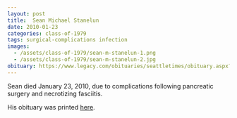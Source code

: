 ```yaml
---
layout: post
title:  Sean Michael Stanelun
date: 2010-01-23
categories: class-of-1979
tags: surgical-complications infection
images:
  - /assets/class-of-1979/sean-m-stanelun-1.png
  - /assets/class-of-1979/sean-m-stanelun-2.jpg
obituary: https://www.legacy.com/obituaries/seattletimes/obituary.aspx?n=sean-michael-stanelun&pid=139433699
---
```

Sean died January 23, 2010, due to complications following pancreatic surgery and necrotizing fasciitis.

His obituary was printed [here](https://www.legacy.com/obituaries/seattletimes/obituary.aspx?n=sean-michael-stanelun&pid=139433699).

